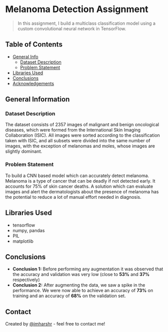 # Melanoma Detection Assignment
> In this assignment, I build a multiclass classification model using a custom convolutional neural network in TensorFlow. 


## Table of Contents
* [General Info](#general-information)
    * [Dataset Description](#dataset-description)
    * [Problem Statement](#problem-statement)
* [Libraries Used](#libraries-used)
* [Conclusions](#conclusions)
* [Acknowledgements](#acknowledgements)


## General Information

### Dataset Description

The dataset consists of 2357 images of malignant and benign oncological diseases, which were formed from the International Skin Imaging Collaboration (ISIC). All images were sorted according to the classification taken with ISIC, and all subsets were divided into the same number of images, with the exception of melanomas and moles, whose images are slightly dominant.

### Problem Statement

To build a CNN based model which can accurately detect melanoma. Melanoma is a type of cancer that can be deadly if not detected early. It accounts for 75% of skin cancer deaths. A solution which can evaluate images and alert the dermatologists about the presence of melanoma has the potential to reduce a lot of manual effort needed in diagnosis.

## Libraries Used
- tensorflow
- numpy, pandas
- PIL
- matplotlib

## Conclusions
- **Conclusion 1:** Before performing any augmentation it was observed that the accuracy and validation was very low (close to **53%** and **37%** respectively)
- **Conclusion 2:** After augmenting the data, we saw a spike in the performance. We were now able to achieve an accuracy of **73%** on training and an accuracy of **68%** on the validation set.

## Contact
Created by [@imharshr](https://github.com/imharshr) - feel free to contact me!